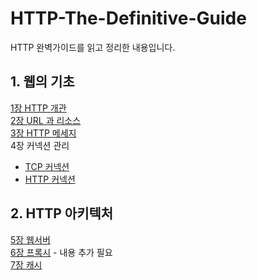 # HTTP-The-Definitive-Guide

HTTP 완벽가이드를 읽고 정리한 내용입니다.

## 1. 웹의 기초

[1장 HTTP 개관](https://github.com/jisun-choi/HTTP-The-Definitive-Guide/blob/main/Chapter1/HTTP.md)<br>
[2장 URL 과 리소스](https://github.com/jisun-choi/HTTP-The-Definitive-Guide/blob/main/Chapter2/URL%20%26%20Resource.md)<br>
[3장 HTTP 메세지](https://github.com/jisun-choi/HTTP-The-Definitive-Guide/blob/main/Chapter3/HTTP_message.md)<br>
4장 커넥션 관리

- [TCP 커넥션](https://github.com/jisun-choi/HTTP-The-Definitive-Guide/blob/main/Chapter4/Connection.md)
- [HTTP 커넥션](https://github.com/jisun-choi/HTTP-The-Definitive-Guide/blob/main/Chapter4/HTTP_connection.md)

## 2. HTTP 아키텍처

[5장 웹서버](https://github.com/jisun-choi/HTTP-The-Definitive-Guide/blob/main/Chapter5/Web_server.md) <br>
[6장 프록시](https://github.com/jisun-choi/HTTP-The-Definitive-Guide/blob/main/Chapter6/proxy.md) - 내용 추가 필요 <br>
[7장 캐시](https://github.com/jisun-choi/HTTP-The-Definitive-Guide/blob/main/Chapter7/Cache.md)
